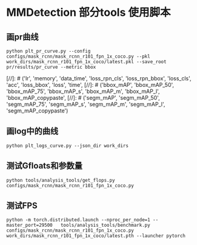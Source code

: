 #  MMDetection 部分tools 使用脚本

## 画pr曲线
```
python plt_pr_curve.py --config configs/mask_rcnn/mask_rcnn_r101_fpn_1x_coco.py --pkl work_dirs/mask_rcnn_r101_fpn_1x_coco/latest.pkl --save_root pr/results/pr_curve --metric bbox 
```

[//]: # ('lr', 'memory', 'data_time', 'loss_rpn_cls', 'loss_rpn_bbox', 'loss_cls', 'acc', 'loss_bbox', 'loss', 'time', 
[//]: # ('bbox_mAP', 'bbox_mAP_50', 'bbox_mAP_75', 'bbox_mAP_s', 'bbox_mAP_m', 'bbox_mAP_l', 'bbox_mAP_copypaste', 
[//]: # ('segm_mAP', 'segm_mAP_50', 'segm_mAP_75', 'segm_mAP_s', 'segm_mAP_m', 'segm_mAP_l', 'segm_mAP_copypaste')
## 画log中的曲线
```
python plt_logs_curve.py --json_dir work_dirs
```

## 测试Gfloats和参数量
```
python tools/analysis_tools/get_flops.py configs/mask_rcnn/mask_rcnn_r101_fpn_1x_coco.py
```

## 测试FPS
```测试FPS
python -m torch.distributed.launch --nproc_per_node=1 --master_port=29500   tools/analysis_tools/benchmark.py  configs/mask_rcnn/mask_rcnn_r101_fpn_1x_coco.py  work_dirs/mask_rcnn_r101_fpn_1x_coco/latest.pth --launcher pytorch
```
